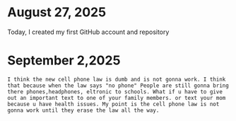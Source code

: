 #  August 27, 2025
  Today, I created my first GitHub account and repository
# September 2,2025
    I think the new cell phone law is dumb and is not gonna work. I think that because when the law says "no phone" People are still gonna bring there phones,headphones, eltronic to schools. What if u have to give out an important text to one of your family members. or text your mom because u have health issues. My point is the cell phone law is not gonna work until they erase the law all the way.
